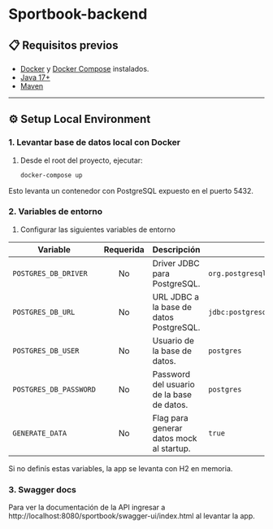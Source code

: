 # Sportbook-backend

## 📋 Requisitos previos

- [Docker](https://www.docker.com/) y [Docker Compose](https://docs.docker.com/compose/) instalados.
- [Java 17+](https://www.oracle.com/java/technologies/javase/jdk17-archive-downloads.html) 
- [Maven](https://maven.apache.org/) 
---

## ⚙️ Setup Local Environment

### 1. Levantar base de datos local con Docker

1. Desde el root del proyecto, ejecutar:

   ```bash
   docker-compose up
   ```
Esto levanta un contenedor con PostgreSQL expuesto en el puerto 5432.

### 2. Variables de entorno
1. Configurar las siguientes variables de entorno

| Variable               | Requerida | Descripción                               | Ejemplo                                         |
| ---------------------- | :-------: | ----------------------------------------- | ----------------------------------------------- |
| `POSTGRES_DB_DRIVER`   |     No    | Driver JDBC para PostgreSQL.              | `org.postgresql.Driver`                         |
| `POSTGRES_DB_URL`      |     No    | URL JDBC a la base de datos PostgreSQL.   | `jdbc:postgresql://localhost:5432/sportbook_db` |
| `POSTGRES_DB_USER`     |     No    | Usuario de la base de datos.              | `postgres`                                      |
| `POSTGRES_DB_PASSWORD` |     No    | Password del usuario de la base de datos. | `postgres`                                      |
| `GENERATE_DATA`        |     No    | Flag para generar datos mock al startup.  | `true`                                          |


Si no definís estas variables, la app se levanta con H2 en memoria.

### 3. Swagger docs

Para ver la documentación de la API ingresar a http://localhost:8080/sportbook/swagger-ui/index.html al levantar la app.
